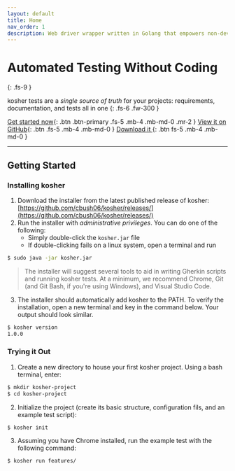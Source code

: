 ```yaml
---
layout: default
title: Home
nav_order: 1
description: Web driver wrapper written in Golang that empowers non-developers to functionally test web applications using simple Gherkin scripts.
---
```

# Automated Testing Without Coding
{: .fs-9 }

kosher tests are a _single source of truth_ for your projects: requirements, documentation, and tests all in one
{: .fs-6 .fw-300 }

[Get started now](#getting-started){: .btn .btn-primary .fs-5 .mb-4 .mb-md-0 .mr-2 } [View it on GitHub](https://github.com/cbush06/kosher){: .btn .fs-5 .mb-4 .mb-md-0 } [Download it <i class="fas fa-download"></i>](https://github.com/cbush06/kosher/releases/){: .btn fs-5 .mb-4 .mb-md-0 }

---

## Getting Started

### Installing kosher

1. Download the installer from the latest published release of kosher: [https://github.com/cbush06/kosher/releases/](https://github.com/cbush06/kosher/releases/)
2. Run the installer with *administrative privileges*. You can do one of the following:
   * Simply double-click the `kosher.jar` file
   * If double-clicking fails on a linux system, open a terminal and run
```bash
$ sudo java -jar kosher.jar
```
> The installer will suggest several tools to aid in writing Gherkin scripts and running kosher tests. At a minimum, we recommend Chrome, Git (and Git Bash, if you're using Windows), and Visual Studio Code.
3. The installer should automatically add kosher to the PATH. To verify the installation, open a new terminal and key in the command below. Your output should look similar.
```bash
$ kosher version
1.0.0
```

### Trying it Out

1. Create a new directory to house your first kosher project. Using a bash terminal, enter:
```bash
$ mkdir kosher-project
$ cd kosher-project
```
2. Initialize the project (create its basic structure, configuration fils, and an example test script):
```bash
$ kosher init
```
3. Assuming you have Chrome installed, run the example test with the following command:
```bash
$ kosher run features/
```
